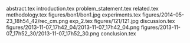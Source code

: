 abstract.tex
introduction.tex
problem_statement.tex
related.tex
methodology.tex
figures/bon1/bon1.jpg
experiments.tex
figures/2014-05-23_18h54_42/rec_cm.png
exp_2.tex
figures/121/121.jpg
discussion.tex
figures/2013-11-07_17h42_04/2013-11-07_17h42_04.png
figures/2013-11-07_17h52_30/2013-11-07_17h52_30.png
conclusion.tex
